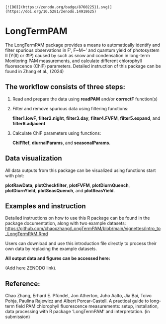 ```         
[![DOI](https://zenodo.org/badge/876022511.svg)](https://doi.org/10.5281/zenodo.14918625)
```

# LongTermPAM

The LongTermPAM package provides a means to automatically identify and filter spurious observations in F', F~M~' and quantum yield of photosystem II (Y(II) or $\Phi$P) caused by such as snow and condensation in long-term Monitoring PAM measurements, and calculate different chlorophyll fluorescence (ChlF) parameters. Detailed instruction of this package can be found in Zhang et al., (2024)

## The workflow consists of three steps:

1.  Read and prepare the data using **readPAM** and/or **correctF** function(s)

2.  Filter and remove spurious data using filtering functions:

    **filter1.lowF**, **filter2.night**, **filter3.day**, **filter4.FVFM**, **filter5.expand**, and **filter6.adjacent**

3.  Calculate ChlF parameters using functions:

    **ChlFRef**, **diurnalParams**, and **seasonalParams**.

## Data visualization

All data outputs from this package can be visualized using functions start with plot:

**plotRawData**, **plotCheckfilter**, **plotFVFM**, **plotDiurnQuench**, **plotDiurnYield**, **plotSeasQuench**, and **plotSeasYield**.

## Examples and instruction

Detailed instructions on how to use this R package can be found in the package documentation, along with two example datasets: <https://github.com/chaoxzhang/LongTermPAM/blob/main/vignettes/Intro_to_LongTermPAM.Rmd>

Users can download and use this introduction file directly to process their own data by replacing the example datasets.

**All output data and figures can be accessed here:**

(Add here ZENODO link).

## Reference:

Chao Zhang, Erhard E. Pfündel, Jon Atherton, Juho Aalto, Jia Bai, Toivo Pohja, Paulina Rajewicz and Albert Porcar-Castell. A practical guide to long-term field PAM chlorophyll fluorescence measurements: setup, installation, data processing with R package ‘LongTermPAM’ and interpretation. (in submission)
